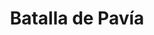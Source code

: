 ﻿---
title: "Batalla de Pavía"
permalink: periodes_336.html
layout: periode
dataInici: 1525-02-24
sidebar: periodes
pares:
  - 334:
    title: "Guerra de los cuatro años"
    dataInici: "(1521)"
    dataFi: "(1526)"

fills:
jocsPrincipals:
  - title: "DG Folio. Pavia: Climax of the Italian Wars"
    bggId: 130669
    dataInici: 
    dataFi: 

  - title: "All is lost to me: Pavia 1525"
    bggId: 117702
    dataInici: 
    dataFi: 

  - title: "Pavia 1525"
    bggId: 20934
    dataInici: 
    dataFi: 

jocsEscenaris:
jocsEpoca:
  - title: "Arquebus"
    bggId: 198087
    escenari: "Pavia"

  - title: "All is lost save Honour"
    bggId: 22940
    escenari: "Pavia"
    dataInici: 
    dataFi: 

  - title: "Crossbows and Cannon"
    bggId: 7143
    escenari: "Pavia"
    dataInici: 
    dataFi: 

jocsEpocaEscenaris:
---
